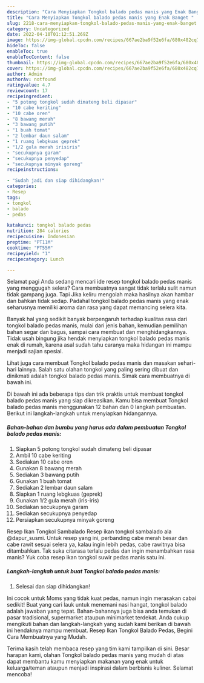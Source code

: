 ```yaml
---
description: "Cara Menyiapkan Tongkol balado pedas manis yang Enak Banget "
title: "Cara Menyiapkan Tongkol balado pedas manis yang Enak Banget "
slug: 2218-cara-menyiapkan-tongkol-balado-pedas-manis-yang-enak-banget
category: Uncategorized
date: 2022-04-10T01:12:51.269Z
image: https://img-global.cpcdn.com/recipes/667ae2ba9f52e6fa/680x482cq70/tongkol-balado-pedas-manis-foto-resep-utama.jpg
hideToc: false
enableToc: true
enableTocContent: false
thumbnail: https://img-global.cpcdn.com/recipes/667ae2ba9f52e6fa/680x482cq70/tongkol-balado-pedas-manis-foto-resep-utama.jpg
cover: https://img-global.cpcdn.com/recipes/667ae2ba9f52e6fa/680x482cq70/tongkol-balado-pedas-manis-foto-resep-utama.jpg
author: Admin
authorAv: notfound
ratingvalue: 4.7
reviewcount: 17
recipeingredient:
- "5 potong tongkol sudah dimateng beli dipasar"
- "10 cabe keriting"
- "10 cabe oren"
- "8 bawang merah"
- "3 bawang putih"
- "1 buah tomat"
- "2 lembar daun salam"
- "1 ruang lebgkuas geprek"
- "1/2 gula merah irisiris"
- "secukupnya garam"
- "secukupnya penyedap"
- "secukupnya minyak goreng"
recipeinstructions:

- "Sudah jadi dan siap dihidangkan!"
categories:
- Resep
tags:
- tongkol
- balado
- pedas

katakunci: tongkol balado pedas 
nutrition: 284 calories
recipecuisine: Indonesian
preptime: "PT11M"
cooktime: "PT55M"
recipeyield: "1"
recipecategory: Lunch

---
```



Selamat pagi Anda sedang mencari ide resep tongkol balado pedas manis yang menggugah selera? Cara membuatnya sangat tidak terlalu sulit namun tidak gampang juga. Tapi Jika keliru mengolah maka hasilnya akan hambar dan bahkan tidak sedap. Padahal tongkol balado pedas manis yang enak seharusnya memiliki aroma dan rasa yang dapat memancing selera kita.


Banyak hal yang sedikit banyak berpengaruh terhadap kualitas rasa dari tongkol balado pedas manis, mulai dari jenis bahan, kemudian pemilihan bahan segar dan bagus, sampai cara membuat dan menghidangkannya. Tidak usah bingung jika hendak menyiapkan tongkol balado pedas manis enak di rumah, karena asal sudah tahu caranya maka hidangan ini mampu menjadi sajian spesial.

Lihat juga cara membuat Tongkol balado pedas manis dan masakan sehari-hari lainnya. Salah satu olahan tongkol yang paling sering dibuat dan dinikmati adalah tongkol balado pedas manis. Simak cara membuatnya di bawah ini.


Di bawah ini ada beberapa tips dan trik praktis untuk membuat tongkol balado pedas manis yang siap dikreasikan. Kamu bisa membuat Tongkol balado pedas manis menggunakan 12 bahan dan 0 langkah pembuatan. Berikut ini langkah-langkah untuk menyiapkan hidangannya.

<!--inarticleads1-->

##### Bahan-bahan dan bumbu yang harus ada dalam pembuatan Tongkol balado pedas manis:

1. Siapkan 5 potong tongkol sudah dimateng beli dipasar
1. Ambil 10 cabe keriting
1. Sediakan 10 cabe oren
1. Gunakan 8 bawang merah
1. Sediakan 3 bawang putih
1. Gunakan 1 buah tomat
1. Sediakan 2 lembar daun salam
1. Siapkan 1 ruang lebgkuas (geprek)
1. Gunakan 1/2 gula merah (iris-iris)
1. Sediakan secukupnya garam
1. Sediakan secukupnya penyedap
1. Persiapkan secukupnya minyak goreng


Resep Ikan Tongkol Sambalado Resep ikan tongkol sambalado ala @dapur_susmi. Untuk resep yang ini, perbanding cabe merah besar dan cabe rawit sesuai selera ya, kalau ingin lebih pedas, cabe rawitnya bisa ditambahkan. Tak suka citarasa terlalu pedas dan ingin menambahkan rasa manis? Yuk coba resep ikan tongkol suwir pedas manis satu ini. 

<!--inarticleads2-->

##### Langkah-langkah untuk buat Tongkol balado pedas manis:


1. Selesai dan siap dihidangkan!

Ini cocok untuk Moms yang tidak kuat pedas, namun ingin merasakan cabai sedikit! Buat yang cari lauk untuk menemani nasi hangat, tongkol balado adalah jawaban yang tepat. Bahan-bahannya juga bisa anda temukan di pasar tradisional, supermarket ataupun minimarket terdekat. Anda cukup mengikuti bahan dan langkah-langkah yang sudah kami berikan di bawah ini hendaknya mampu membuat. Resep Ikan Tongkol Balado Pedas, Begini Cara Membuatnya yang Mudah. 

Terima kasih telah membaca resep yang tim kami tampilkan di sini. Besar harapan kami, olahan Tongkol balado pedas manis yang mudah di atas dapat membantu kamu menyiapkan makanan yang enak untuk keluarga/teman ataupun menjadi inspirasi dalam berbisnis kuliner. Selamat mencoba!
